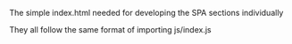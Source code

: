 The simple index.html needed for developing the SPA sections individually

They all follow the same format of importing js/index.js